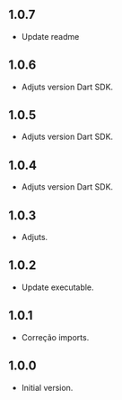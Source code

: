 ## 1.0.7
- Update readme

## 1.0.6
- Adjuts version Dart SDK.

## 1.0.5
- Adjuts version Dart SDK.

## 1.0.4
- Adjuts version Dart SDK.

## 1.0.3
- Adjuts.

## 1.0.2
- Update executable.

## 1.0.1
- Correção imports.

## 1.0.0
- Initial version.
